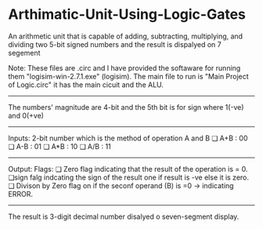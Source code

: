 # Arthimatic-Unit-Using-Logic-Gates
An arithmetic unit that is capable of adding, subtracting, multiplying, and dividing two 5-bit signed numbers and the result is dispalyed on 7 segement


Note: These files are .circ and I have provided the softaware for running them "logisim-win-2.7.1.exe"   (logisim).
The main file to run is "Main Project of Logic.circ" it has the main cicuit and the ALU.

-------------------------------------------------------------------------------------------------------------------------------------------------------------
The numbers' magnitude are 4-bit and the 5th bit is for sign where 1(-ve) and 0(+ve)

-------------------------------------------------------------------------------------------------------------------------------------------------------------
Inputs:
2-bit number which is the method of operation A and B
      ❑ A+B : 00
      ❑ A-B : 01
      ❑ A*B : 10
      ❑ A/B : 11
    
-------------------------------------------------------------------------------------------------------------------------------------------------------------
Output:
Flags:
      ❑ Zero flag indicating that the result of the operation is = 0.
      ❑sign falg indcating the sign of the result one if result is -ve else it is zero. 
      ❑ Divison by Zero flag on if the seconf operand (B) is =0 → indicating ERROR.
      
------------------------------------------------------------------------------------------------------------------------------------------------------------
The result is 3-digit decimal  number disalyed o  seven-segment display.

      
